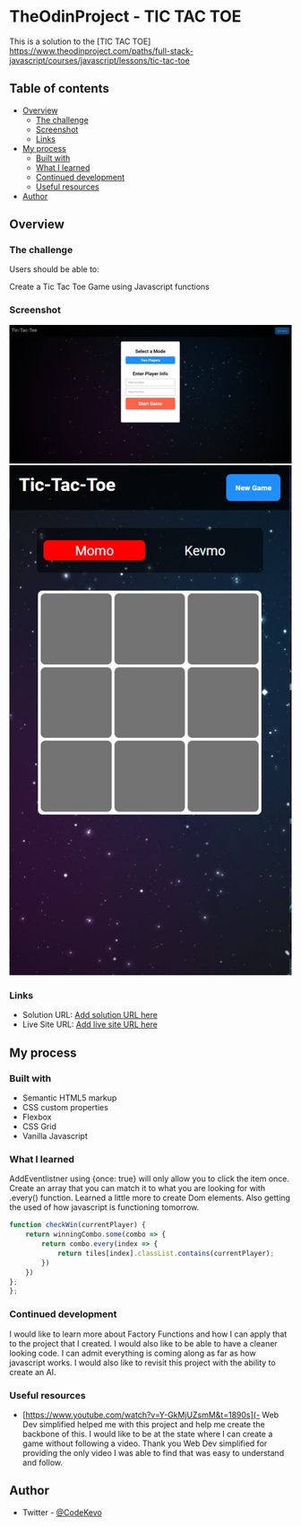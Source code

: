 # TheOdinProject - TIC TAC TOE

This is a solution to the [TIC TAC TOE] https://www.theodinproject.com/paths/full-stack-javascript/courses/javascript/lessons/tic-tac-toe

## Table of contents

- [Overview](#overview)
  - [The challenge](#the-challenge)
  - [Screenshot](#screenshot)
  - [Links](#links)
- [My process](#my-process)
  - [Built with](#built-with)
  - [What I learned](#what-i-learned)
  - [Continued development](#continued-development)
  - [Useful resources](#useful-resources)
- [Author](#author)

## Overview

### The challenge

Users should be able to:

Create a Tic Tac Toe Game using Javascript functions

### Screenshot

![](./images/desktop.JPG)
![](./images/mobile.JPG)


### Links

- Solution URL: [Add solution URL here](https://your-solution-url.com)
- Live Site URL: [Add live site URL here](https://your-live-site-url.com)

## My process

### Built with

- Semantic HTML5 markup
- CSS custom properties
- Flexbox
- CSS Grid
- Vanilla Javascript


### What I learned

AddEventlistner using {once: true} will only allow you to click the item once. 
Create an array that you can match it to what you are looking for with .every()
function. Learned a little more to create Dom elements. Also getting the used of
how javascript is functioning tomorrow. 



```js
function checkWin(currentPlayer) {
    return winningCombo.some(combo => {
        return combo.every(index => {
            return tiles[index].classList.contains(currentPlayer);
        })
    })
};
};
```


### Continued development

I would like to learn more about Factory Functions and how I can apply that to the project that I created. I would also like to be able to have a cleaner looking code. I can admit everything is coming along as far as how javascript works. I would also like to revisit this project with the ability to create an AI.



### Useful resources

- [https://www.youtube.com/watch?v=Y-GkMjUZsmM&t=1890s](- Web Dev simplified helped me with this project and help me create the backbone of this. I would like to be at the state where I can create a game without following a video. Thank you Web Dev simplified for providing the only video I was able to find that was easy to understand and follow. 



## Author

- Twitter - [@CodeKevo](https://www.twitter.com/CodeKevo)


